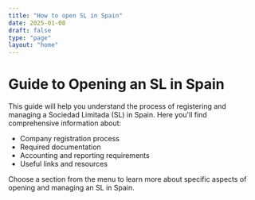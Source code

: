 ```yaml
---
title: "How to open SL in Spain"
date: 2025-01-08
draft: false
type: "page"
layout: "home"
---
```


# Guide to Opening an SL in Spain

This guide will help you understand the process of registering and managing a Sociedad Limitada (SL) in Spain. Here you'll find comprehensive information about:

- Company registration process
- Required documentation
- Accounting and reporting requirements
- Useful links and resources

Choose a section from the menu to learn more about specific aspects of opening and managing an SL in Spain.
